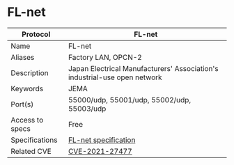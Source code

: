 # FL-net

| Protocol | FL-net |
|---|---|
| Name | FL-net |
| Aliases | Factory LAN, OPCN-2 |
| Description | Japan Electrical Manufacturers' Association's industrial-use open network |
| Keywords | JEMA |
| Port(s) | 55000/udp, 55001/udp, 55002/udp, 55003/udp |
| Access to specs | Free |
| Specifications | [FL-net specification](https://www.jema-net.or.jp/English/businessfields/standardization/flnet/docs.html) |
| Related CVE | [CVE-2021-27477](https://nvd.nist.gov/vuln/detail/CVE-2021-27477) |


